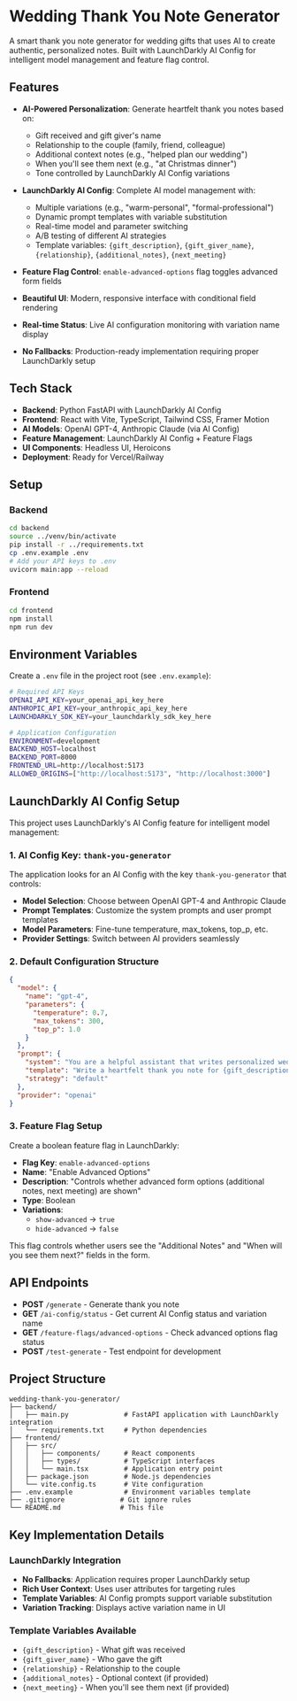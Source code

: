 # Wedding Thank You Note Generator

A smart thank you note generator for wedding gifts that uses AI to create authentic, personalized notes. Built with LaunchDarkly AI Config for intelligent model management and feature flag control.

## Features

- **AI-Powered Personalization**: Generate heartfelt thank you notes based on:
  - Gift received and gift giver's name
  - Relationship to the couple (family, friend, colleague)
  - Additional context notes (e.g., "helped plan our wedding")
  - When you'll see them next (e.g., "at Christmas dinner")
  - Tone controlled by LaunchDarkly AI Config variations

- **LaunchDarkly AI Config**: Complete AI model management with:
  - Multiple variations (e.g., "warm-personal", "formal-professional")
  - Dynamic prompt templates with variable substitution
  - Real-time model and parameter switching
  - A/B testing of different AI strategies
  - Template variables: `{gift_description}`, `{gift_giver_name}`, `{relationship}`, `{additional_notes}`, `{next_meeting}`

- **Feature Flag Control**: `enable-advanced-options` flag toggles advanced form fields
- **Beautiful UI**: Modern, responsive interface with conditional field rendering  
- **Real-time Status**: Live AI configuration monitoring with variation name display
- **No Fallbacks**: Production-ready implementation requiring proper LaunchDarkly setup

## Tech Stack

- **Backend**: Python FastAPI with LaunchDarkly AI Config
- **Frontend**: React with Vite, TypeScript, Tailwind CSS, Framer Motion
- **AI Models**: OpenAI GPT-4, Anthropic Claude (via AI Config)
- **Feature Management**: LaunchDarkly AI Config + Feature Flags
- **UI Components**: Headless UI, Heroicons
- **Deployment**: Ready for Vercel/Railway

## Setup

### Backend
```bash
cd backend
source ../venv/bin/activate
pip install -r ../requirements.txt
cp .env.example .env
# Add your API keys to .env
uvicorn main:app --reload
```

### Frontend
```bash
cd frontend
npm install
npm run dev
```

## Environment Variables

Create a `.env` file in the project root (see `.env.example`):

```bash
# Required API Keys
OPENAI_API_KEY=your_openai_api_key_here
ANTHROPIC_API_KEY=your_anthropic_api_key_here
LAUNCHDARKLY_SDK_KEY=your_launchdarkly_sdk_key_here

# Application Configuration
ENVIRONMENT=development
BACKEND_HOST=localhost
BACKEND_PORT=8000
FRONTEND_URL=http://localhost:5173
ALLOWED_ORIGINS=["http://localhost:5173", "http://localhost:3000"]
```

## LaunchDarkly AI Config Setup

This project uses LaunchDarkly's AI Config feature for intelligent model management:

### 1. AI Config Key: `thank-you-generator`

The application looks for an AI Config with the key `thank-you-generator` that controls:
- **Model Selection**: Choose between OpenAI GPT-4 and Anthropic Claude
- **Prompt Templates**: Customize the system prompts and user prompt templates
- **Model Parameters**: Fine-tune temperature, max_tokens, top_p, etc.
- **Provider Settings**: Switch between AI providers seamlessly

### 2. Default Configuration Structure

```json
{
  "model": {
    "name": "gpt-4",
    "parameters": {
      "temperature": 0.7,
      "max_tokens": 300,
      "top_p": 1.0
    }
  },
  "prompt": {
    "system": "You are a helpful assistant that writes personalized wedding thank you notes.",
    "template": "Write a heartfelt thank you note for {gift_description} from {gift_giver_name}.",
    "strategy": "default"
  },
  "provider": "openai"
}
```

### 3. Feature Flag Setup

Create a boolean feature flag in LaunchDarkly:

- **Flag Key**: `enable-advanced-options`
- **Name**: "Enable Advanced Options"  
- **Description**: "Controls whether advanced form options (additional notes, next meeting) are shown"
- **Type**: Boolean
- **Variations**: 
  - `show-advanced` → `true`
  - `hide-advanced` → `false`

This flag controls whether users see the "Additional Notes" and "When will you see them next?" fields in the form.

## API Endpoints

- **POST** `/generate` - Generate thank you note
- **GET** `/ai-config/status` - Get current AI Config status and variation name
- **GET** `/feature-flags/advanced-options` - Check advanced options flag status
- **POST** `/test-generate` - Test endpoint for development

## Project Structure

```
wedding-thank-you-generator/
├── backend/
│   ├── main.py              # FastAPI application with LaunchDarkly integration
│   └── requirements.txt     # Python dependencies
├── frontend/
│   ├── src/
│   │   ├── components/      # React components
│   │   ├── types/           # TypeScript interfaces
│   │   └── main.tsx         # Application entry point
│   ├── package.json         # Node.js dependencies
│   └── vite.config.ts       # Vite configuration
├── .env.example             # Environment variables template
├── .gitignore              # Git ignore rules
└── README.md               # This file
```

## Key Implementation Details

### LaunchDarkly Integration
- **No Fallbacks**: Application requires proper LaunchDarkly setup
- **Rich User Context**: Uses user attributes for targeting rules
- **Template Variables**: AI Config prompts support variable substitution
- **Variation Tracking**: Displays active variation name in UI

### Template Variables Available
- `{gift_description}` - What gift was received
- `{gift_giver_name}` - Who gave the gift  
- `{relationship}` - Relationship to the couple
- `{additional_notes}` - Optional context (if provided)
- `{next_meeting}` - When you'll see them next (if provided)
